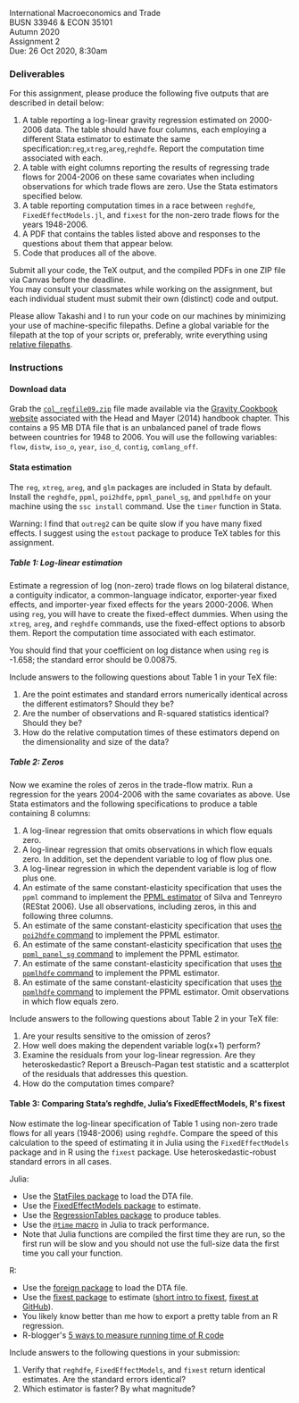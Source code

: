 International Macroeconomics and Trade\
BUSN 33946 & ECON 35101\
Autumn 2020\
Assignment 2\
Due: 26 Oct 2020, 8:30am

### Deliverables

For this assignment, please produce the following five outputs that are described in detail below:

1.  A table reporting a log-linear gravity regression estimated on 2000-2006 data.
    The table should have four columns, each employing a different Stata estimator to estimate the same specification:`reg`,`xtreg`,`areg`,`reghdfe`.
    Report the computation time associated with each.
2.  A table with eight columns reporting the results of regressing trade flows for 2004-2006 on these same covariates when including observations for which trade flows are zero.
    Use the Stata estimators specified below.
3.  A table reporting computation times in a race between `reghdfe`, `FixedEffectModels.jl`, and `fixest` for the non-zero trade flows for the years 1948-2006.
4.  A PDF that contains the tables listed above and responses to the questions about them that appear below.
5.  Code that produces all of the above.

Submit all your code, the TeX output, and the compiled PDFs in one ZIP file via Canvas before the deadline.\
You may consult your classmates while working on the assignment, but each individual student must submit their own (distinct) code and output.

Please allow Takashi and I to run your code on our machines by minimizing
your use of machine-specific filepaths.
Define a global variable for the filepath at the top of your scripts or, preferably, write everything using [relative filepaths](https://help.github.com/articles/about-readmes/#relative-links-and-image-paths-in-readme-files).

### Instructions

#### Download data

Grab the [`col_regfile09.zip`](http://econ.sciences-po.fr/sites/default/files/file/tmayer/data/col_regfile09.zip) file made available via the [Gravity Cookbook website](https://sites.google.com/site/hiegravity/data-sources) associated with the Head and Mayer (2014) handbook chapter.
This contains a 95 MB DTA file that is an unbalanced panel of trade flows between countries for 1948 to 2006.
You will use the following variables:
 `flow`, `distw`, `iso_o`, `year`, `iso_d`, `contig`, `comlang_off`.

#### Stata estimation

The `reg`, `xtreg`, `areg`, and `glm` packages are included in Stata by default.
Install the `reghdfe`, `ppml`, `poi2hdfe`, `ppml_panel_sg`, and `ppmlhdfe` on your machine using the `ssc install` command.
Use the `timer` function in Stata.

Warning:
I find that `outreg2` can be quite slow if you have many fixed effects.
I suggest using the `estout` package to produce TeX tables for this assignment.

##### Table 1: Log-linear estimation

Estimate a regression of log (non-zero) trade flows on log bilateral distance, a contiguity indicator, a common-language indicator, exporter-year fixed effects, and importer-year fixed effects for the years 2000-2006.
When using `reg`, you will have to create the fixed-effect dummies.
When using the `xtreg`, `areg`, and `reghdfe` commands, use the fixed-effect options to absorb them.
Report the computation time associated with each estimator.

You should find that your coefficient on log distance when using `reg` is -1.658; the standard error should be 0.00875.

Include answers to the following questions about Table 1 in your TeX file:

1.  Are the point estimates and standard errors numerically identical
    across the different estimators? Should they be?
2.  Are the number of observations and R-squared statistics identical?
    Should they be?
3.  How do the relative computation times of these estimators depend on
    the dimensionality and size of the data?

##### Table 2: Zeros

Now we examine the roles of zeros in the trade-flow matrix. Run a
regression for the years 2004-2006 with the same covariates as above.
Use Stata estimators and the following specifications to produce a table
containing 8 columns:

1.  A log-linear regression that omits observations in which flow equals zero.
2.  A log-linear regression that omits observations in which flow equals zero.
	In addition, set the dependent variable to log of flow plus one.
3.  A log-linear regression in which the dependent variable is log of flow plus one.
4.  An estimate of the same constant-elasticity specification that uses the `ppml` command to implement the [PPML estimator](http://personal.lse.ac.uk/tenreyro/LGW.html) of Silva and Tenreyro (REStat 2006). Use all observations, including zeros, in this and following three columns.
5.  An estimate of the same constant-elasticity specification that uses [the `poi2hdfe` command](https://ideas.repec.org/c/boc/bocode/s457777.html) to implement the PPML estimator.
6.  An estimate of the same constant-elasticity specification that uses [the `ppml_panel_sg` command](https://ideas.repec.org/c/boc/bocode/s458249.html) to implement the PPML estimator.
7.  An estimate of the same constant-elasticity specification that uses [the `ppmlhdfe` command](http://scorreia.com/software/ppmlhdfe/) to implement the PPML estimator.
8.  An estimate of the same constant-elasticity specification that uses [the `ppmlhdfe` command](http://scorreia.com/software/ppmlhdfe/) to implement the PPML estimator. Omit observations in which flow equals zero.

Include answers to the following questions about Table 2 in your TeX
file:

1.  Are your results sensitive to the omission of zeros?
2.  How well does making the dependent variable log(x+1) perform?
3.  Examine the residuals from your log-linear regression. Are they heteroskedastic? Report a Breusch–Pagan test statistic and a scatterplot of the residuals that addresses this question.
4.  How do the computation times compare?

#### Table 3: Comparing Stata’s reghdfe, Julia’s FixedEffectModels, R's fixest

Now estimate the log-linear specification of Table 1 using non-zero trade flows for all years (1948-2006) using `reghdfe`.
Compare the speed of this calculation to the speed of estimating it in Julia using the `FixedEffectModels` package and in R using the `fixest` package.
Use heteroskedastic-robust standard errors in all cases.

Julia:
-   Use the [StatFiles package](https://github.com/queryverse/StatFiles.jl) to load the
    DTA file.
-   Use the [FixedEffectModels package](https://github.com/matthieugomez/FixedEffectModels.jl) to estimate.
-   Use the [RegressionTables package](https://github.com/jmboehm/RegressionTables.jl) to produce tables.
-   Use the [`@time` macro](https://docs.julialang.org/en/v1/manual/performance-tips/index.html) in Julia to track performance.
-   Note that Julia functions are compiled the first time they are run, so the first run will be slow and you should not use the full-size data the first time you call your function.

R:
- Use the [foreign package](https://cran.r-project.org/web/packages/foreign/index.html) to load the DTA file.
- Use the [fixest package](https://cran.r-project.org/web/packages/fixest/index.html) to estimate ([short intro to fixest](https://cran.r-project.org/web/packages/fixest/vignettes/fixest_walkthrough.html), [fixest at GitHub](https://github.com/lrberge/fixest)).
- You likely know better than me how to export a pretty table from an R regression.
- R-blogger's [5 ways to measure running time of R code](https://www.r-bloggers.com/5-ways-to-measure-running-time-of-r-code/)

Include answers to the following questions in your submission:

1.  Verify that `reghdfe`, `FixedEffectModels`, and `fixest` return
    identical estimates. Are the standard errors identical?
2.  Which estimator is faster? By what magnitude?
<!-- 3.  How large are the gains from parallelizing the Julia computations in
    line with the instructions in the [FixedEffectModels.jl](https://github.com/matthieugomez/FixedEffectModels.jl) documentation? -->

